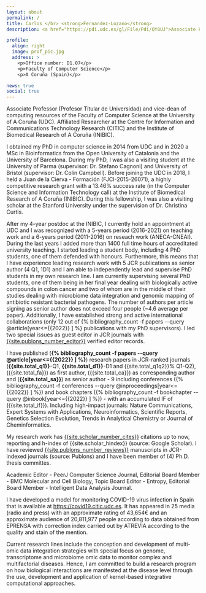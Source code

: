 ```yaml
---
layout: about
permalink: /
title: Carlos </br> <strong>Fernandez-Lozano</strong>
description: <a href="https://pdi.udc.es/gl/File/Pdi/QY8UJ">Associate Professor</a>.  Universidade da Coruña (UDC)

profile:
  align: right
  image: prof_pic.jpg
  address: >
    <p>Office number: D1.07</p>
    <p>Faculty of Computer Science</p>
    <p>A Coruña (Spain)</p>

news: true
social: true
---
```


Associate Professor (Profesor Titular de Universidad) and vice-dean of computing resources of the Faculty of Computer Science at the 
University of A Coruña (UDC). Affiliated Researcher at the Centre for Information and Communications Technology Research (CITIC) and 
the Institute of Biomedical Research of A Coruña (INIBIC).

I obtained my PhD in computer science in 2014 
from UDC and in 2020 a MSc in Bioinformatics from the Open University of Catalonia and the University 
of Barcelona. During my PhD, I was also a visiting student at the University of Parma 
(supervisor: Dr. Stefano Cagnoni) and University of Bristol (supervisor: Dr. Colin Campbell). 
Before joining the UDC in 2018, I held a Juan de la Cierva - Formación (FJCI-2015-26071), a highly 
competitive research grant with a 13.46% success rate (in the Computer Science and Information 
Technology call) at the Institute of Biomedical Research of A Coruña (INIBIC). During this fellowship, I was 
also a visiting scholar at the Stanford University under the supervision of Dr. Christina Curtis. 

After my 4-year postdoc at the INIBIC, I currently hold an appointment at UDC and I was recognized 
with a 5-years period (2016-2021) on teaching work and a 6-years period (2011-2016) on reseach work (ANECA-CNEAI). During the last years I added more than 1400 full time hours of 
accreditated university teaching. I started leading a student body, including 4 PhD students, one of them defended with 
honours. Furthermore, this means that I have experience leading research work with 5 JCR publications as senior author 
(4 Q1, 1D1) and I am able to independently lead and supervise PhD students in my own research line. I am currently 
supervising several PhD students, one of them being in her final year dealing with biologically active compounds in colon 
cancer and two of whom are in the middle of their studies dealing with microbiome data integration and genomic mapping of 
antibiotic resistant bacterial pathogens. The number of authors per article signing as senior author does not exceed four 
people (~4.6 average per paper). Additionally, I have established strong and active international collaborations (only 12 out of 
{% bibliography_count -f papers --query @article[year<={{2022}} ] %} 
publications with my PhD supervisors). I led two special issues as guest editor 
in JCR journals with <a href="https://publons.com/researcher/1751450/carlos-fernandez-lozano/">{{site.publons_number_editor}}</a> 
verified editor records. 

I have published (**{% bibliography_count -f papers --query @article[year<={{2022}} ] %}**) research papers in JCR-ranked journals (**{{site.total_q1}}**-Q1,
 **{{site.total_d1}}**-D1 and {{site.total_q1q2}}% Q1-Q2), ({{site.total_fa}}) as first author,
 ({{site.total_ca}}) as corresponding author and (**{{site.total_sa}}**) as senior author - 9 including conferences ({% bibliography_count -f conferences --query @inproceedings[year<={{2022}} ] %}) and 
book chapters ({% bibliography_count -f bookchapter --query @inbook[year<={{2022}} ] %}) - with an 
accumulated IF of ({{site.total_if}}). Including high-impact journals: Nature Communications, Expert Systems with Applications, Neuroinformatics,
Scientific Reports, Genetics Selection Evolution, Trends in Analytical Chemistry or Journal of Cheminformatics. 

My research work has 
<a href="https://scholar.google.es/citations?user=gE-7NE4AAAAJ&hl=es">{{site.scholar_number_cites}}</a> citations up to now, reporting and h-index of {{site.scholar_hindex}} (source: Google Scholar). 
I have reviewed 
<a href="https://publons.com/researcher/1751450/carlos-fernandez-lozano/">{{site.publons_number_reviews}}</a> 
manuscripts in JCR-indexed journals (source: Publons) and I have been member of (4) Ph.D. thesis committes. 

Academic Editor - PeerJ Computer Science Journal, Editorial Board Member - BMC Molecular and Cell Biology, Topic Board Editor - Entropy, Editorial Board Member - Intelligent Data Analysis Journal.

I have developed a model for monitoring COVID-19 virus infection in Spain that is available at <a href="https://covid19.citic.udc.es/">https://covid19.citic.udc.es</a>. 
It has appeared in 25 media (radio and press) with an approximate rating of 43,654€ and an approximate audience of 
20,811,977 people according to data obtained from EPRENSA with correction index carried out by ATREVIA according to the 
quality and stain of the mention.

Current research lines include the conception and development of multi-omic data integration strategies with special focus on genome, 
transcriptome and microbiome omic data to monitor complex and multifactorial diseases. Hence, I am committed to 
build a research program on how biological interactions are manifested at the disease level through the use, development 
and application of kernel-based integrative computational approaches.
